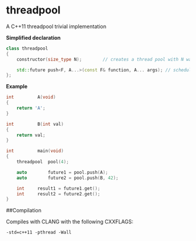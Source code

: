 threadpool
==========

A C++11 threadpool trivial implementation

**Simplified declaration**
```c++
class threadpool
{
	constructor(size_type N);		 // creates a thread pool with N waiting threads

	std::future	push<F, A...>(const F& function, A... args); // schedules a new task
};
```

**Example**
```c++
int			A(void)
{
	return 'A';
}

int			B(int val)
{
	return val;
}

int			main(void)
{
	threadpool	pool(4);

	auto		future1 = pool.push(A);
	auto		future2 = pool.push(B, 42);

	int		result1 = future1.get();
	int		result2 = future2.get();
}
```

##Compilation

Compiles with CLANG with the following CXXFLAGS:

```shell
-std=c++11 -pthread -Wall
```
